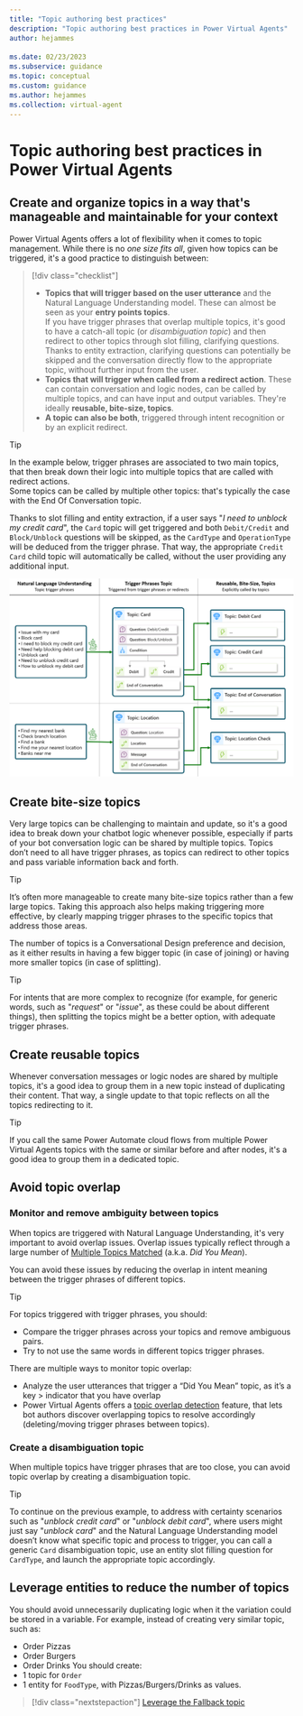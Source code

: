 ```yaml
---
title: "Topic authoring best practices"
description: "Topic authoring best practices in Power Virtual Agents"
author: hejammes

ms.date: 02/23/2023
ms.subservice: guidance
ms.topic: conceptual
ms.custom: guidance
ms.author: hejammes
ms.collection: virtual-agent
---
```


# Topic authoring best practices in Power Virtual Agents

## Create and organize topics in a way that's manageable and maintainable for your context

Power Virtual Agents offers a lot of flexibility when it comes to topic management. While there is no *one size fits all*, given how topics can be triggered, it's a good practice to distinguish between:
> [!div class="checklist"]
> * **Topics that will trigger based on the user utterance** and the Natural Language Understanding model. These can almost be seen as your **entry points topics**. <br> If you have trigger phrases that overlap multiple topics, it's good to have a catch-all topic (or *disambiguation topic*) and then redirect to other topics through slot filling, clarifying questions. Thanks to entity extraction, clarifying questions can potentially be skipped and the conversation directly flow to the appropriate topic, without further input from the user.
> * **Topics that will trigger when called from a redirect action**. These can contain conversation and logic nodes, can be called by multiple topics, and can have input and output variables. They're ideally **reusable, bite-size, topics**.
> * **A topic can also be both**, triggered through intent recognition or by an explicit redirect.

> [!TIP]
> In the example below, trigger phrases are associated to two main topics, that then break down their logic into multiple topics that are called with redirect actions. <br> Some topics can be called by multiple other topics: that's typically the case with the End Of Conversation topic.
> 
> Thanks to slot filling and entity extraction, if a user says "*I need to unblock my credit card*", the `Card` topic will get triggered and both `Debit/Credit` and `Block/Unblock` questions will be skipped, as the `CardType` and `OperationType` will be deduced from the trigger phrase. That way, the appropriate `Credit Card` child topic will automatically be called, without the user providing any additional input.

![Diagram showing Power Virtual Agents topics being triggered by trigger phrases but also by other topics.](./media/topics/topic-authoring-best-practices.png)

## Create bite-size topics

Very large topics can be challenging to maintain and update, so it's a good idea to break down your chatbot logic whenever possible, especially if parts of your bot conversation logic can be shared by multiple topics.
Topics don’t need to all have trigger phrases, as topics can redirect to other topics and pass variable information back and forth.

> [!TIP]
> It’s often more manageable to create many bite-size topics rather than a few large topics. Taking this approach also helps making triggering more effective, by clearly mapping trigger phrases to the specific topics that address those areas.

The number of topics is a Conversational Design preference and decision, as it either results in having a few bigger topic (in case of joining) or having more smaller topics (in case of splitting). 

> [!TIP]
> For intents that are more complex to recognize (for example, for generic words, such as "*request*" or "*issue*", as these could be about different things), then splitting the topics might be a better option, with adequate trigger phrases.

## Create reusable topics

Whenever conversation messages or logic nodes are shared by multiple topics, it's a good idea to group them in a new topic instead of duplicating their content.
That way, a single update to that topic reflects on all the topics redirecting to it.

> [!TIP]
> If you call the same Power Automate cloud flows from multiple Power Virtual Agents topics with the same or similar before and after nodes, it's a good idea to group them in a dedicated topic.

## Avoid topic overlap 

### Monitor and remove ambiguity between topics

When topics are triggered with Natural Language Understanding, it's very important to avoid overlap issues. Overlap issues typically reflect through a large number of [Multiple Topics Matched](/power-virtual-agents/preview/authoring-system-topics#multiple-topics-matched) (a.k.a. *Did You Mean*).

You can avoid these issues by reducing the overlap in intent meaning between the trigger phrases of different topics.

> [!TIP]
> For topics triggered with trigger phrases, you should:
> - Compare the trigger phrases across your topics and remove ambiguous pairs.
> - Try to not use the same words in different topics trigger phrases. 
> 
> There are multiple ways to monitor topic overlap:
> - Analyze the user utterances that trigger a “Did You Mean” topic, as it’s a key > indicator that you have overlap
> - Power Virtual Agents offers a [topic overlap detection](/power-virtual-agents/advanced-ai-features#topic-overlap-detection) feature, that lets bot authors discover overlapping topics to resolve accordingly (deleting/moving trigger phrases between topics).

### Create a disambiguation topic

When multiple topics have trigger phrases that are too close, you can avoid topic overlap by creating a disambiguation topic. 

> [!TIP]
> To continue on the previous example, to address with certainty scenarios such as "*unblock credit card*" or "*unblock debit card*", where users might just say "*unblock card*" and the Natural Language Understanding model doesn’t know what specific topic and process to trigger, you can call a generic `Card` disambiguation topic, use an entity slot filling question for `CardType`, and launch the appropriate topic accordingly.

## Leverage entities to reduce the number of topics

You should avoid unnecessarily duplicating logic when it the variation could be stored in a variable. For example, instead of creating very similar topic, such as:
- Order Pizzas
- Order Burgers
- Order Drinks
You should create:
- 1 topic for `Order`
- 1 entity for `FoodType`, with Pizzas/Burgers/Drinks as values.


> [!div class="nextstepaction"]
> [Leverage the Fallback topic](fallback-topic.md)